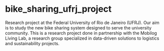 # bike_sharing_ufrj_project
Research project at the Federal University of Rio de Janeiro (UFRJ). Our aim is to study the new bike sharing system designed to serve the university community. This is a research project done in partnership with the Mobilog Living Lab, a research group  specialized in data-driven solutions to logistics and sustainability projects.
